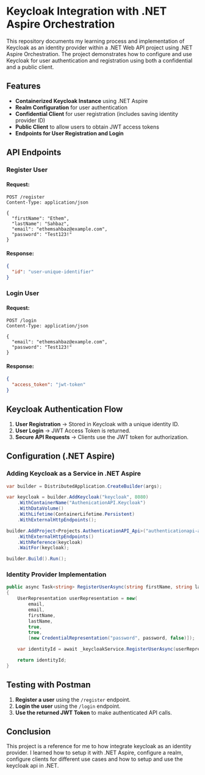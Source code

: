 # Keycloak Integration with .NET Aspire Orchestration

This repository documents my learning process and implementation of Keycloak as an identity provider within a .NET Web API project using .NET Aspire Orchestration. The project demonstrates how to configure and use Keycloak for user authentication and registration using both a confidential and a public client.

## Features
- **Containerized Keycloak Instance** using .NET Aspire
- **Realm Configuration** for user authentication
- **Confidential Client** for user registration (includes saving identity provider ID)
- **Public Client** to allow users to obtain JWT access tokens
- **Endpoints for User Registration and Login**

## API Endpoints
### Register User
#### Request:
```http
POST /register
Content-Type: application/json

{
  "firstName": "Ethem",
  "lastName": "Sahbaz",
  "email": "ethemsahbaz@example.com",
  "password": "Test123!"
}
```
#### Response:
```json
{
  "id": "user-unique-identifier"
}
```

### Login User
#### Request:
```http
POST /login
Content-Type: application/json

{
  "email": "ethemsahbaz@example.com",
  "password": "Test123!"
}
```
#### Response:
```json
{
  "access_token": "jwt-token"
}
```

## Keycloak Authentication Flow
1. **User Registration** → Stored in Keycloak with a unique identity ID.
2. **User Login** → JWT Access Token is returned.
3. **Secure API Requests** → Clients use the JWT token for authorization.

## Configuration (.NET Aspire)
### Adding Keycloak as a Service in .NET Aspire
```csharp
var builder = DistributedApplication.CreateBuilder(args);

var keycloak = builder.AddKeycloak("keycloak", 8080)
    .WithContainerName("AuthenicationAPI.Keycloak")
    .WithDataVolume()
    .WithLifetime(ContainerLifetime.Persistent)
    .WithExternalHttpEndpoints();

builder.AddProject<Projects.AuthenticationAPI_Api>("authenticationapi-api")
    .WithExternalHttpEndpoints()
    .WithReference(keycloak)
    .WaitFor(keycloak);

builder.Build().Run();
```

### Identity Provider Implementation
```csharp
public async Task<string> RegisterUserAsync(string firstName, string lastName, string email, string password)
{
    UserRepresentation userRepresentation = new(
        email,
        email,
        firstName,
        lastName,
        true,
        true,
        [new CredentialRepresentation("password", password, false)]);

    var identityId = await _keycloakService.RegisterUserAsync(userRepresentation);

    return identityId;
}
```

## Testing with Postman
1. **Register a user** using the `/register` endpoint.
2. **Login the user** using the `/login` endpoint.
3. **Use the returned JWT Token** to make authenticated API calls.

## Conclusion
This project is a reference for me to how integrate keycloak as an identity provider. I learned how to setup it with .NET Aspire, configure a realm, configure clients for different use cases and how to setup and use the keycloak api in .NET.
